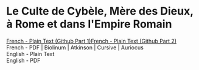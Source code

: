# Le Culte de Cybèle, Mère des Dieux, à Rome et dans l'Empire Romain

[French - Plain Text (Github Part 1)](full-text-french-1.md)[French - Plain Text (Github Part 2)](full-text-french-2.md)    
French - PDF | Biolinum | Atkinson | Cursive | Auriocus  
English - Plain Text  
English - PDF  
